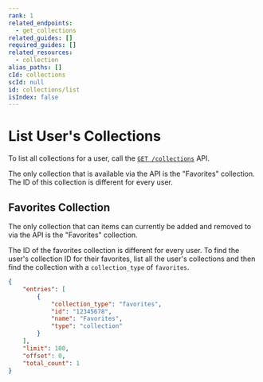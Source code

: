 ```yaml
---
rank: 1
related_endpoints:
  - get_collections
related_guides: []
required_guides: []
related_resources:
  - collection
alias_paths: []
cId: collections
scId: null
id: collections/list
isIndex: false
---
```

# List User's Collections

To list all collections for a user, call the [`GET
/collections`](e://get_collections) API.

<Samples id="get_collections">

</Samples>

<Message>

The only collection that is available via the API is the "Favorites"
collection. The ID of this collection is different for every
user.

</Message>

## Favorites Collection

The only collection that can items can currently be added and removed to via the
API is the "Favorites" collection.

The ID of the favorites collection is different for every user. To find the
user's collection ID for their favorites, list all the user's collections and
then find the collection with a `collection_type` of `favorites`.

```json
{
    "entries": [
        {
            "collection_type": "favorites",
            "id": "12345678",
            "name": "Favorites",
            "type": "collection"
        }
    ],
    "limit": 100,
    "offset": 0,
    "total_count": 1
}
```
